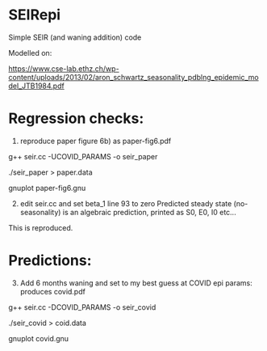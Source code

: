 # SEIRepi
Simple SEIR (and waning addition) code

Modelled on:

https://www.cse-lab.ethz.ch/wp-content/uploads/2013/02/aron_schwartz_seasonality_pdblng_epidemic_model_JTB1984.pdf

# Regression checks:

1) reproduce paper figure 6b) as paper-fig6.pdf

g++ seir.cc -UCOVID_PARAMS -o seir_paper

./seir_paper > paper.data

gnuplot paper-fig6.gnu

2) edit seir.cc and set beta_1 line 93 to zero
Predicted steady state (no-seasonality) is an algebraic prediction, printed as S0, E0, I0 etc...

This is reproduced.

# Predictions:

3) Add 6 months waning and set to my best guess at COVID epi params: produces covid.pdf

g++ seir.cc -DCOVID_PARAMS -o seir_covid

./seir_covid > coid.data

gnuplot covid.gnu


